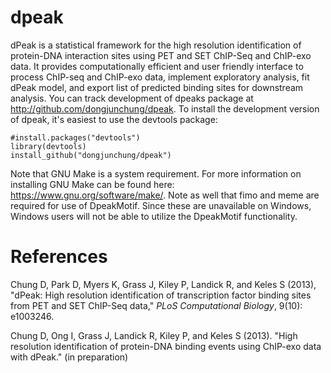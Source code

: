 dpeak
=====

dPeak is a statistical framework for the high resolution identification of protein-DNA interaction sites using PET and SET ChIP-Seq and ChIP-exo data. It provides computationally efficient and user friendly interface to process ChIP-seq and ChIP-exo data, implement exploratory analysis, fit dPeak model, and export list of predicted binding sites for downstream analysis. You can track development of dpeaks package at http://github.com/dongjunchung/dpeak. To install the development version of dpeak, it's easiest to use the devtools package:

```
#install.packages("devtools")
library(devtools)
install_github("dongjunchung/dpeak")
```

Note that GNU Make is a system requirement. For more information on installing GNU Make can be found here: https://www.gnu.org/software/make/. Note as well that fimo and meme are required for use of DpeakMotif. Since these are unavailable on Windows, Windows users will not be able to utilize the DpeakMotif functionality.

References
==========

Chung D, Park D, Myers K, Grass J, Kiley P, Landick R, and Keles S (2013), "dPeak: High resolution identification of transcription factor binding sites from PET and SET ChIP-Seq data," _PLoS Computational Biology_, 9(10): e1003246.

Chung D, Ong I, Grass J, Landick R, Kiley P, and Keles S (2013). "High resolution identification of protein-DNA binding events using ChIP-exo data with dPeak." (in preparation) 
